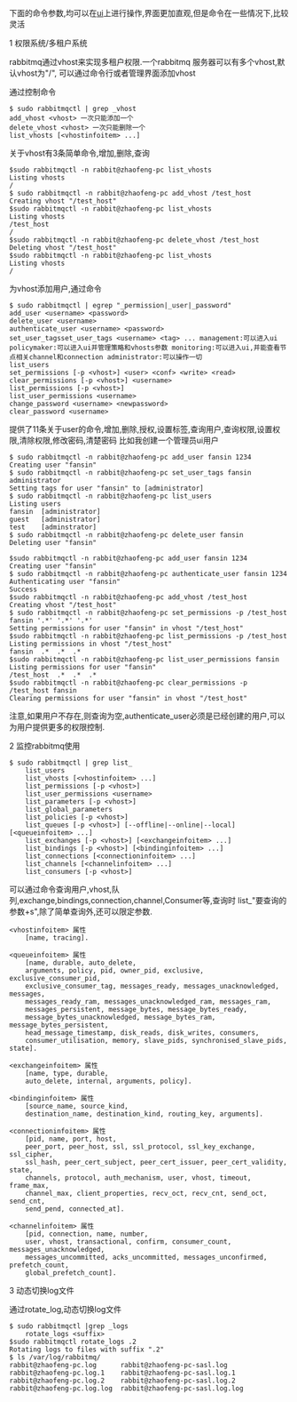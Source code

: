 下面的命令参数,均可以在[ui](http://localhost:15672)上进行操作,界面更加直观,但是命令在一些情况下,比较灵活

1 权限系统/多租户系统

rabbitmq通过vhost来实现多租户权限.一个rabbitmq 服务器可以有多个vhost,默认vhost为"/",
可以通过命令行或者管理界面添加vhost

通过控制命令

    $ sudo rabbitmqctl | grep _vhost
    add_vhost <vhost> 一次只能添加一个
    delete_vhost <vhost> 一次只能删除一个
    list_vhosts [<vhostinfoitem> ...]


关于vhost有3条简单命令,增加,删除,查询

    $sudo rabbitmqctl -n rabbit@zhaofeng-pc list_vhosts
    Listing vhosts
    /
    $ sudo rabbitmqctl -n rabbit@zhaofeng-pc add_vhost /test_host
    Creating vhost "/test_host"
    $sudo rabbitmqctl -n rabbit@zhaofeng-pc list_vhosts
    Listing vhosts
    /test_host
    /
    $sudo rabbitmqctl -n rabbit@zhaofeng-pc delete_vhost /test_host
    Deleting vhost "/test_host"
    $sudo rabbitmqctl -n rabbit@zhaofeng-pc list_vhosts
    Listing vhosts
    /

为vhost添加用户,通过命令

    $ sudo rabbitmqctl | egrep "_permission|_user|_password"
    add_user <username> <password>
    delete_user <username>
    authenticate_user <username> <password>
    set_user_tagsset_user_tags <username> <tag> ... management:可以进入ui policymaker:可以进入ui并管理策略和vhosts参数 monitoring:可以进入ui,并能查看节点相关channel和connection administrator:可以操作一切
    list_users
    set_permissions [-p <vhost>] <user> <conf> <write> <read>
    clear_permissions [-p <vhost>] <username>
    list_permissions [-p <vhost>]
    list_user_permissions <username>
    change_password <username> <newpassword>
    clear_password <username>


提供了11条关于user的命令,增加,删除,授权,设置标签,查询用户,查询权限,设置权限,清除权限,修改密码,清楚密码
比如我创建一个管理员ui用户

    $ sudo rabbitmqctl -n rabbit@zhaofeng-pc add_user fansin 1234
    Creating user "fansin"
    $ sudo rabbitmqctl -n rabbit@zhaofeng-pc set_user_tags fansin administrator
    Setting tags for user "fansin" to [administrator]
    $ sudo rabbitmqctl -n rabbit@zhaofeng-pc list_users
    Listing users
    fansin	[administrator]
    guest	[administrator]
    test	[adminstrator]
    $ sudo rabbitmqctl -n rabbit@zhaofeng-pc delete_user fansin
    Deleting user "fansin"

    $sudo rabbitmqctl -n rabbit@zhaofeng-pc add_user fansin 1234
    Creating user "fansin"
    $ sudo rabbitmqctl -n rabbit@zhaofeng-pc authenticate_user fansin 1234
    Authenticating user "fansin"
    Success
    $sudo rabbitmqctl -n rabbit@zhaofeng-pc add_vhost /test_host
    Creating vhost "/test_host"
    $ sudo rabbitmqctl -n rabbit@zhaofeng-pc set_permissions -p /test_host fansin '.*' '.*' '.*'
    Setting permissions for user "fansin" in vhost "/test_host"
    $sudo rabbitmqctl -n rabbit@zhaofeng-pc list_permissions -p /test_host
    Listing permissions in vhost "/test_host"
    fansin	.*	.*	.*
    $sudo rabbitmqctl -n rabbit@zhaofeng-pc list_user_permissions fansin
    Listing permissions for user "fansin"
    /test_host	.*	.*	.*
    $sudo rabbitmqctl -n rabbit@zhaofeng-pc clear_permissions -p /test_host fansin
    Clearing permissions for user "fansin" in vhost "/test_host"

注意,如果用户不存在,则查询为空,authenticate_user必须是已经创建的用户,可以为用户提供更多的权限控制.



2 监控rabbitmq使用

    $ sudo rabbitmqctl | grep list_
        list_users
        list_vhosts [<vhostinfoitem> ...]
        list_permissions [-p <vhost>]
        list_user_permissions <username>
        list_parameters [-p <vhost>]
        list_global_parameters
        list_policies [-p <vhost>]
        list_queues [-p <vhost>] [--offline|--online|--local] [<queueinfoitem> ...]
        list_exchanges [-p <vhost>] [<exchangeinfoitem> ...]
        list_bindings [-p <vhost>] [<bindinginfoitem> ...]
        list_connections [<connectioninfoitem> ...]
        list_channels [<channelinfoitem> ...]
        list_consumers [-p <vhost>]

可以通过命令查询用户,vhost,队列,exchange,bindings,connection,channel,Consumer等,查询时
list_"要查询的参数+s",除了简单查询外,还可以限定参数.

    <vhostinfoitem> 属性
        [name, tracing].

    <queueinfoitem> 属性
        [name, durable, auto_delete,
        arguments, policy, pid, owner_pid, exclusive, exclusive_consumer_pid,
        exclusive_consumer_tag, messages_ready, messages_unacknowledged, messages,
        messages_ready_ram, messages_unacknowledged_ram, messages_ram,
        messages_persistent, message_bytes, message_bytes_ready,
        message_bytes_unacknowledged, message_bytes_ram, message_bytes_persistent,
        head_message_timestamp, disk_reads, disk_writes, consumers,
        consumer_utilisation, memory, slave_pids, synchronised_slave_pids, state].

    <exchangeinfoitem> 属性
        [name, type, durable,
        auto_delete, internal, arguments, policy].

    <bindinginfoitem> 属性
        [source_name, source_kind,
        destination_name, destination_kind, routing_key, arguments].

    <connectioninfoitem> 属性
        [pid, name, port, host,
        peer_port, peer_host, ssl, ssl_protocol, ssl_key_exchange, ssl_cipher,
        ssl_hash, peer_cert_subject, peer_cert_issuer, peer_cert_validity, state,
        channels, protocol, auth_mechanism, user, vhost, timeout, frame_max,
        channel_max, client_properties, recv_oct, recv_cnt, send_oct, send_cnt,
        send_pend, connected_at].

    <channelinfoitem> 属性
        [pid, connection, name, number,
        user, vhost, transactional, confirm, consumer_count, messages_unacknowledged,
        messages_uncommitted, acks_uncommitted, messages_unconfirmed, prefetch_count,
        global_prefetch_count].



3 动态切换log文件

通过rotate_log,动态切换log文件

    $ sudo rabbitmqctl |grep _logs
        rotate_logs <suffix>
    $sudo rabbitmqctl rotate_logs .2
    Rotating logs to files with suffix ".2"
    $ ls /var/log/rabbitmq/
    rabbit@zhaofeng-pc.log      rabbit@zhaofeng-pc-sasl.log
    rabbit@zhaofeng-pc.log.1    rabbit@zhaofeng-pc-sasl.log.1
    rabbit@zhaofeng-pc.log.2    rabbit@zhaofeng-pc-sasl.log.2
    rabbit@zhaofeng-pc.log.log  rabbit@zhaofeng-pc-sasl.log.log












